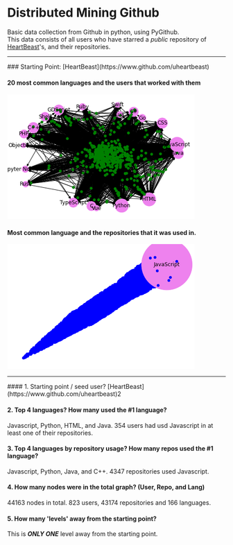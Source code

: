 # Distributed Mining Github
Basic data collection from Github in python, using PyGithub.
<br>
This data consists of all users who have starred a *public* repository of [HeartBeast](https://www.github.com/uheartbeast)'s, and their repositories.
<hr>
### Starting Point:
[HeartBeast](https://www.github.com/uheartbeast)

#### 20 most common languages and the users that worked with them
![Users and languages](user_lang_graph)

#### Most common language and the repositories that it was used in.
![Repos and languages](repo_lang_graph)
<hr>
#### 1. Starting point / seed user?
[HeartBeast](https://www.github.com/uheartbeast)2

#### 2. Top 4 languages? How many used the #1 language?
Javascript, Python, HTML, and Java. 354 users had usd Javascript in at least one of their repositories.

#### 3. Top 4 languages by repository usage? How many repos used the #1 language?
Javascript, Python, Java, and C++. 4347 repositories used Javascript.

#### 4. How many nodes were in the total graph? (User, Repo, and Lang)
44163 nodes in total. 823 users, 43174 repositories and 166 languages.

#### 5. How many 'levels' away from the starting point?
This is ***ONLY ONE*** level away from the starting point. 
